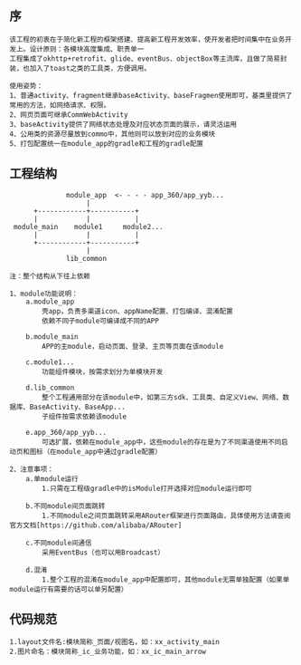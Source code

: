 ## 序

    该工程的初衷在于简化新工程的框架搭建、提高新工程开发效率，使开发者把时间集中在业务开发上。设计原则：各模块高度集成、职责单一
    工程集成了okhttp+retrofit、glide、eventBus、objectBox等主流库，且做了简易封装，也加入了toast之类的工具类，方便调用。
    
    使用姿势：
    1、普通activity、fragment继承baseActivity、baseFragmen使用即可，基类里提供了常用的方法，如网络请求、权限。
    2、网页页面可继承CommWebActivity
    3、baseActivity提供了网络状态处理及对应状态页面的展示，请灵活运用
    4、公用类的资源尽量放到commo中，其他则可以放到对应的业务模块
    5、打包配置统一在module_app的gradle和工程的gradle配置

## 工程结构
    
                  module_app  <- - - - app_360/app_yyb...
                       |
          +------------+-----------+
          |            |           |
     module_main    module1     module2...
          |            |           |
          +------------+-----------+
                       |
                  lib_common

    注：整个结构从下往上依赖
    
    1、module功能说明：
        a.module_app
            壳app，负责多渠道icon、appName配置、打包编译、混淆配置
            依赖不同子module可编译成不同的APP
    
        b.module_main
            APP的主module，启动页面、登录、主页等页面在该module
    
        c.module1...
            功能组件模块，按需求划分为单模块开发
    
        d.lib_common
            整个工程通用部分在该module中，如第三方sdk、工具类、自定义View、网络、数据库、BaseActivity、BaseApp...
            子组件按需求依赖该module
    
        e.app_360/app_yyb...
            可选扩展，依赖在module_app中，这些module的存在是为了不同渠道使用不同启动页和图标（在module_app中通过gradle配置）

    2、注意事项：
        a.单module运行
            1.只需在工程级gradle中的isModule打开选择对应module运行即可
    
        b.不同module间页面跳转
            1.不同module之间页面跳转采用ARouter框架进行页面路由，具体使用方法请查阅官方文档[https://github.com/alibaba/ARouter]
    
        c.不同module间通信
            采用EventBus（也可以用Broadcast）
    
        d.混淆
            1.整个工程的混淆在module_app中配置即可，其他module无需单独配置（如果单module运行有需要的话可以单另配置）

## 代码规范
    1.layout文件名:模块简称_页面/视图名，如：xx_activity_main
    2.图片命名：模块简称_ic_业务功能，如：xx_ic_main_arrow
    


